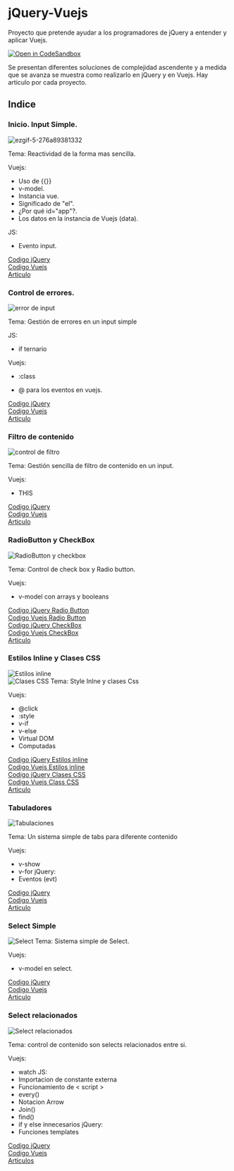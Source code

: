 # jQuery-Vuejs
Proyecto que pretende ayudar a los programadores de jQuery a entender y aplicar Vuejs.

[![Open in CodeSandbox](https://img.shields.io/badge/Open%20in-CodeSandbox-blue?style=flat-square&logo=codesandbox)](https://githubbox.com/Gonzalo2310/jQuery-Vuejs)

Se presentan diferentes soluciones de complejidad ascendente y a medida que se avanza se muestra como realizarlo en jQuery y en Vuejs. Hay articulo por cada proyecto.

## Indice

### Inicio.  Input Simple.
  ![ezgif-5-276a89381332](imagenes/ezgif-5-276a89381332.gif)

  Tema: Reactividad de la forma mas sencilla. 

  Vuejs: 
  * Uso de {{}}  
  * v-model.   
  * Instancia vue.  
  * Significado de "el".  
  *  ¿Por qué  id="app"?.  
  * Los datos en la instancia de Vuejs (data).  

  JS:  
  * Evento input.  

  [Codigo jQuery](Input/simple/jQueryInputSimple.html)  
  [Codigo Vuejs](Input/simple/VuejsInputSimple.html)  
  [Articulo](https://comunidad.programaresunamierda.com/2020/06/vuejs-para-programadores-jquery-form.html)  

### Control de errores.
  ![error de input](imagenes/gestion-error.png)

  Tema: Gestión de errores en un input simple

  JS:  
  * if ternario  

  Vuejs:  
  * :class  
  
  * @ para los eventos en vuejs. 


  [Codigo jQuery](Input/Errores/jQueryInputErrors.html)  
  [Codigo Vuejs](Input/Errores/VuejsInputErrors.html)  
  [Articulo](https://comunidad.programaresunamierda.com/2020/06/vuejs-para-programadores-jquery-form_9.html)  

### Filtro de contenido
![control de filtro](imagenes/input-filtro.png)

  Tema: Gestión sencilla de filtro de contenido en un input.

  Vuejs:  
  * THIS  

  [Codigo jQuery](Input/filtros/jQueryInputFilter.html)  
  [Codigo Vuejs](Input/filtros/VuejsInputFilter.html)  
  [Articulo](https://comunidad.programaresunamierda.com/2020/06/vuejs-para-programadores-jquery-form_11.html)  

### RadioButton y CheckBox
![RadioButton y checkbox](imagenes/radiobutton-checkbox.png)  

  Tema: Control de check box y Radio button.

  Vuejs:
  * v-model con arrays y booleans  

  [Codigo jQuery Radio Button](ControlSimple/radiobutton/jQueryRadioButton.html)  
  [Codigo Vuejs Radio Button](ControlSimple/radiobutton/VuejsRadioButton.html)  
  [Codigo jQuery CheckBox](ControlSimple/checkbox/jQueryCheckBox.html)  
  [Codigo Vuejs CheckBox](ControlSimple/checkbox/VuejsCheckBox.html)  
  [Articulo](https://comunidad.programaresunamierda.com/2020/06/vuejs-para-programadores-jquery_12.html)  

### Estilos Inline y Clases CSS
![Estilos inline](imagenes/buttonClass.gif)  
![Clases CSS](imagenes/clasescss.gif)
  Tema: Style Inlne y clases Css

  Vuejs: 
  * @click
  * :style
  * v-if
  * v-else
  * Virtual DOM
  * Computadas  

  [Codigo jQuery Estilos inline](Button/Estilos/jQueryButtonStyle.html)  
  [Codigo Vuejs Estilos inline](Button/Estilos/VuejsButtonStyle.html)  
  [Codigo jQuery Clases CSS](Button/Clases/jQueryButtonClass.html)  
  [Codigo Vuejs Class CSS](Button/Clases/VuejsButtonClass.html)  
  [Articulo](https://comunidad.programaresunamierda.com/2020/06/vuejs-para-programadores-jquery-clases.html)  
  
  ### Tabuladores
  ![Tabulaciones](imagenes/tabulacion.gif)
  
  Tema: Un sistema simple de tabs para diferente contenido
  
  Vuejs:
  * v-show
  * v-for
  jQuery:
  * Eventos (evt)

  [Codigo jQuery](Navs/tabulacion/jQueryTabulacion.html)  
  [Codigo Vuejs](Navs/tabulacion/VuejsTabulacion.html)  
  [Articulo](https://comunidad.programaresunamierda.com/2020/06/vuejs-para-programadores-jquery_16.html)  
  
  ### Select Simple
  ![Select](imagenes/Select.gif)
  Tema: Sistema simple de Select.
  
  Vuejs: 
  * v-model en select.
  
  [Codigo jQuery](Select/Simple/jQuerySelectSimple.html)  
  [Codigo Vuejs](Select/Simple/VuejsSelectSimple.html)  
  [Articulo](https://comunidad.programaresunamierda.com/2020/06/vuejs-para-programadores-jquery-select.html)  
  
  ### Select relacionados
  ![Select relacionados](imagenes/Select-relacionados.gif)
  
  Tema: control de contenido son selects relacionados entre si.
  
  Vuejs:
  * watch
  JS:
  * Importacion de constante externa
  * Funcionamiento de < script >
  * every()
  * Notacion Arrow
  * Join()
  * find()
  * if y else innecesarios
  jQuery:
  * Funciones templates
  
  [Codigo jQuery](Select/Relacionados/jQuerySelectRelacionados.html)  
  [Codigo Vuejs](Select/Relacionados/VuejsSelectRelacionados.html)  
  [Articulos](https://comunidad.programaresunamierda.com/2020/06/vuejs-para-programadores-jquery-selects.html)  
  
  